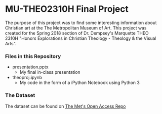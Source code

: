 # MU-THEO2310H Final Project

The purpose of this project was to find some interesting information about Christian art at the The Metropolitan Museum of Art.
This project was created for the Spring 2018 section of Dr. Dempsey's Marquette THEO 2310H "Honors Explorations in Christian Theology - Theology & the Visual Arts".

### Files in this Repository
- presentation.pptx
  - My final in-class presentation
- theoproj.ipynb
  - My code in the form of a iPython Notebook using Python 3
  
### The Dataset
The dataset can be found on [The Met's Open Access Repo](https://github.com/metmuseum/openaccess)
